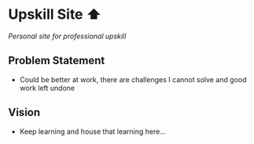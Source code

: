 # Upskill Site ⬆️
*Personal site for professional upskill*

## Problem Statement
* Could be better at work, there are challenges I cannot solve and good work left undone

## Vision
* Keep learning and house that learning here...
